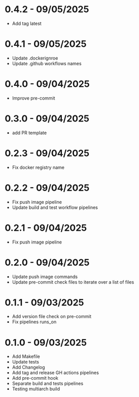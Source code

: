 # 0.4.2 - 09/05/2025
- Add tag latest

# 0.4.1 - 09/05/2025
- Update .dockerignroe
- Update .github workflows names

# 0.4.0 - 09/04/2025
- Improve pre-commit

# 0.3.0 - 09/04/2025
- add PR template

# 0.2.3 - 09/04/2025
- Fix docker registry name

# 0.2.2 - 09/04/2025
- Fix push image pipeline
- Update build and test workflow pipelines

# 0.2.1 - 09/04/2025
- Fix push image pipeline

# 0.2.0 - 09/04/2025
- Update push image commands
- Update pre-commit check files to iterate over a list of files

# 0.1.1 - 09/03/2025
- Add version file check on pre-commit
- Fix pipelines runs_on

# 0.1.0 - 09/03/2025
- Add Makefile
- Update tests
- Add Changelog
- Add tag and release GH actions pipelines
- Add pre-commit hook
- Separate build and tests pipelines
- Testing multiarch build

